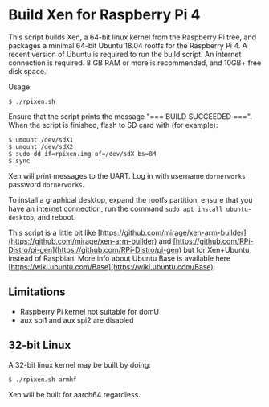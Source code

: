 # Build Xen for Raspberry Pi 4

This script builds Xen, a 64-bit linux kernel from the Raspberry Pi tree, and packages a minimal 64-bit Ubuntu 18.04 rootfs for the Raspberry Pi 4.
A recent version of Ubuntu is required to run the build script. An internet connection is required. 8 GB RAM or more is recommended, and 10GB+ free disk space.

Usage:

    $ ./rpixen.sh

Ensure that the script prints the message "=== BUILD SUCCEEDED ===".
When the script is finished, flash to SD card with (for example):

    $ umount /dev/sdX1
    $ umount /dev/sdX2
    $ sudo dd if=rpixen.img of=/dev/sdX bs=8M
    $ sync

Xen will print messages to the UART.
Log in with username `dornerworks` password `dornerworks`.

To install a graphical desktop, expand the rootfs partition, ensure that you have an internet connection, run the command `sudo apt install ubuntu-desktop`, and reboot.

This script is a little bit like [https://github.com/mirage/xen-arm-builder](https://github.com/mirage/xen-arm-builder) and [https://github.com/RPi-Distro/pi-gen](https://github.com/RPi-Distro/pi-gen) but for Xen+Ubuntu instead of Raspbian.
More info about Ubuntu Base is available here [https://wiki.ubuntu.com/Base](https://wiki.ubuntu.com/Base).

## Limitations

* Raspberry Pi kernel not suitable for domU
* aux spi1 and aux spi2 are disabled

## 32-bit Linux

A 32-bit linux kernel may be built by doing:

    $ ./rpixen.sh armhf

Xen will be built for aarch64 regardless.
